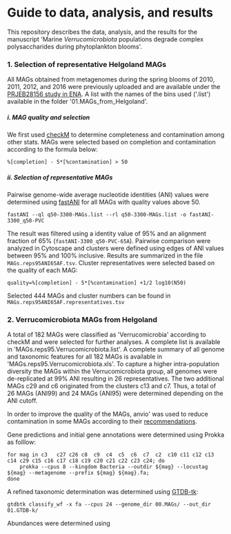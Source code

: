 
# Guide to data, analysis, and results

This repository describes the data, analysis, and the results for the manuscript 'Marine *Verrucomicrobiota* populations degrade complex polysaccharides during phytoplankton blooms'.

### 1. Selection of representative Helgoland MAGs

All MAGs obtained from metagenomes during the spring blooms of 2010, 2011, 2012, and 2016 were previously uploaded and are available under the [PRJEB28156 study in ENA](https://www.ebi.ac.uk/ena/browser/view/PRJEB28156). A list with the names of the bins used ('.list') available in the folder '01.MAGs_from_Helgoland'.

##### i. MAG quality and selection
We first used [checkM](https://github.com/Ecogenomics/CheckM) to determine completeness and contamination among other stats. MAGs were selected based on completion and contamination according to the formula below:
```
%[completion] - 5*[%contamination] > 50
```

##### ii. Selection of representative MAGs
Pairwise genome-wide average nucleotide identities (ANI) values were determined using [fastANI](https://github.com/ParBLiSS/FastANI) for all MAGs with quality values above 50.

```
fastANI --ql q50-3300-MAGs.list --rl q50-3300-MAGs.list -o fastANI-3300_q50-PVC
```
The result was filtered using a identity value of 95% and an alignment fraction of 65% (`fastANI-3300_q50-PVC-65A`). Pairwise comparison were analyzed in Cytoscape and clusters were defined using edges of ANI values between 95% and 100% inclusive. Results are summarized in the file `MAGs.reps95ANI65AF.tsv`. Cluster representatives were selected based on the quality of each MAG:
```
quality=%[completion] - 5*[%contamination] +1/2 log10(N50)
```
Selected 444 MAGs and cluster numbers can be found in `MAGs.reps95ANI65AF.representatives.tsv`

### 2. Verrucomicrobiota MAGs from Helgoland

A total of 182 MAGs were classified as 'Verrucomicrobia' according to checkM and were selected for further analyses. A complete list is available in 'MAGs.reps95.Verrucomicrobiota.list'. A complete summary of all genome and taxonomic features for all 182 MAGs is available in 'MAGs.reps95.Verrucomicrobiota.xls'. To capture a higher intra-population diversity the MAGs within the Verrucomicrobiota group, all genomes were de-replicated at 99% ANI resulting in 26 representatives. The two additional MAGs c29 and c6 originated from the clusters c13 and c7. Thus, a total of 26 MAGs (ANI99) and 24 MAGs (ANI95) were determined depending on the ANI cutoff.

In order to improve the quality of the MAGs, anvio' was used to reduce contamination in some MAGs according to their [recommendations](http://merenlab.org/2017/01/03/loki-the-link-archaea-eukaryota/).

Gene predictions and initial gene annotations were determined using Prokka as folllow:
```
for mag in c3	c27	c26	c8	c9	c4	c5	c6	c7	c2	c10	c11	c12	c13	c14	c29	c15	c16	c17	c18	c19	c20	c21	c22	c23	c24; do
	prokka --cpus 8 --kingdom Bacteria --outdir ${mag} --locustag ${mag} --metagenome --prefix ${mag} ${mag}.fa;
done
```
A refined taxonomic determination was determined using [GTDB-tk](https://github.com/Ecogenomics/GTDBTk):
```
gtdbtk classify_wf -x fa --cpus 24 --genome_dir 00.MAGs/ --out_dir 01.GTDB-k/
```
Abundances were determined using 
